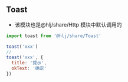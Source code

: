 ## Toast

- 该模块也是@hlj/share/Http 模块中默认调用的

```js
import toast from '@hlj/share/Toast'

toast('xxx')
//
toast('xxx', {
  title: '提示',
  okText: '确定'
})
```
